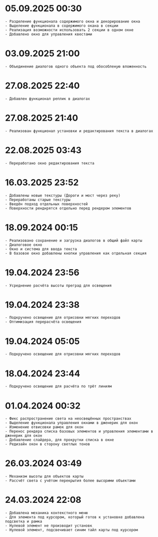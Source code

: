 05.09.2025 00:30
==========================
    - Разделение функционала содержимого окна и декорирование окна
    - Выделение функционала в содержимого окана в секции
    - Реализация возможности использовать 2 секции в одном окне
    - Добавлено окно для управления квестами

03.09.2025 21:00
==========================
    - Объединение диалогов одного объекта под обособленую вложенность 

27.08.2025 22:40
==========================
    - Добавлен функционал реплик в диалогах

27.08.2025 21:40
==========================
    - Реализован функционал установки и редактирования текста в диалогах

22.08.2025 03:43
==========================
    - Переработано окно редактирования текста

16.03.2025 23:52
==========================
    - Добавлены новые текстуры (Дороги и мост через реку)
    - Переработаны старые текстуры
    - Введён подход отдельных поверхностей
    - Поверхности ренднрятся отдельно перед рендером элементов

18.09.2024 00:15
==========================
    - Реализовано сохранение и загрузка диалогов в общий файл карты
    - Диалоговое окно
    - Окно и система для ввода текста
    - В базовое окно добавлены кнопки управления как отдельная секция

19.04.2024 23:56
==========================
    - Усреднение расчёта высоты преград для освещения

19.04.2024 23:38
==========================
    - Подкручено освещение для отрисовки мягких переходов
    - Оптимизация перерасчёта освещения

19.04.2024 05:05
==========================
    - Подкручено освещение для отрисовки мягких переходов

18.04.2024 23:44
==========================
    - Подкручено освещение для расчёта по трёт линиям

01.04.2024 00:32
==========================
    - Фикс распространение света на неосвещённых пространствах
    - Выделение функционала управления окнами в дженерик для окон
    - Изменение отвисовки рамок для окон
    - Перенос рендера списка базовых элементов и управления элементами в дженерик для окон
    - Добавление слайдера, для прокрутки списка в окне
    - Редизайн окон в сторону светлых тонов

26.03.2024 03:49
==========================
    - Механизм высоты для объектов карты
    - Рассчёт света с учётом перекрытия более высорими объектами


24.03.2024 22:08
==========================
    - Добавлена механика контекстного меню
    - Для элемента под курсором, который готов к установке добавлена подсветка и рамка
    - Нулевой элемент не производит установк
    - Нулевой элемент, подсвечивает синим тайл карты под курсором